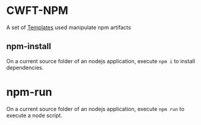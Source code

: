 # CWFT-NPM

A set of [Templates](https://github.com/kubefirst/gitops-template/blob/main/components/argo-cwfts/cwft-npm.yaml) used manipulate npm artifacts


## npm-install

On a current source folder of an nodejs application, execute `npm i` to install dependencies.

# npm-run

On a current source folder of an nodejs application, execute `npm run` to execute a node script.
